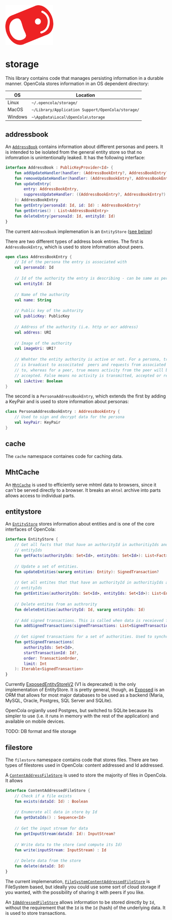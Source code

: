 <img src="../../../img/pull-tab.svg" width="150" />

# storage

This library contains code that manages persisting information in a durable manner. OpenCola stores information in an OS dependent directory:

|OS|Location|
|--|--------|
|Linux| ```~/.opencola/storage/```|
|MacOS| ```~/Library/Application Support/OpenCola/storage/```|
|Windows| ```~\AppData\Local\OpenCola\storage```|

## addressbook

An [```AddressBook```](./AddressBook.kt) contains information about different personas and peers. It is intended to be isolated from the general entity store so that no infomration is unintentionally leaked. It has the following interface:

```kotlin
interface AddressBook : PublicKeyProvider<Id> {
    fun addUpdateHandler(handler: (AddressBookEntry?, AddressBookEntry?) -> Unit)
    fun removeUpdateHandler(handler: (AddressBookEntry?, AddressBookEntry?) -> Unit)
    fun updateEntry(
        entry: AddressBookEntry,
        suppressUpdateHandler: ((AddressBookEntry?, AddressBookEntry?) -> Unit)? = null
    ): AddressBookEntry
    fun getEntry(personaId: Id, id: Id) : AddressBookEntry?
    fun getEntries() : List<AddressBookEntry>
    fun deleteEntry(personaId: Id, entityId: Id)
}
```

The current ```AddressBook``` implemenation is an ```EntityStore``` ([see below](#entitystore))

There are two different types of address book entries. The first is ```AddressBookEntry```, which is used to store information about peers.

```kotlin
open class AddressBookEntry {
    // Id of the persona the entry is associated with
    val personaId: Id

    // Id of the authority the entry is describing - can be same as personaId then describing self
    val entityId: Id

    // Name of the authority
    val name: String

    // Public key of the auhtority
    val publicKey: PublicKey

    // Address of the authority (i.e. http or ocr address)
    val address: URI

    // Image of the authority
    val imageUri: URI?

    // Whehter the entity authority is active or not. For a persona, true means activity
    // is broadcast to associtated  peers and requests from associated peers are responded 
    // to, whereas for a peer, true means activity from the peer will be requested and 
    // accepted. False means no activity is transmitted, accepted or responded to.
    val isActive: Boolean 
}
```

The second is a ```PersonaAddressBookEntry```, which extends the first by adding a KeyPair and is used to store information about personas:

```kotlin
class PersonaAddressBookEntry : AddressBookEntry {
    // Used to sign and decrypt data for the persona
    val keyPair: KeyPair
}
```

## cache

The ```cache``` namespace containes code for caching data.

## MhtCache

An [```MhtCache```](./MhtCache.kt) is used to efficiently serve mhtml data to browsers, since it can't be served directly to a browser. It breaks an ```mhtml``` archive into parts allows access to individual parts.

## entitystore

An [```EntityStore```](./src/main/kotlin/io/opencola/storage/entitystore/EntityStore.kt) stores information about entities and is one of the core interfaces of OpenCola:

```kotlin
interface EntityStore {
    // Get all facts that that have an authorityId in authoritiyIds and an entityId in
    // entityIds
    fun getFacts(authorityIds: Set<Id>, entityIds: Set<Id>): List<Fact>

    // Update a set of entities. 
    fun updateEntities(vararg entities: Entity): SignedTransaction?

    // Get all entites that that have an authorityId in authoritiyIds and an entityId in
    // entityIds
    fun getEntities(authorityIds: Set<Id>, entityIds: Set<Id>): List<Entity>

    // Delete entites from an authrority
    fun deleteEntities(authorityId: Id, vararg entityIds: Id)

    // Add signed transactions. This is called when data is receieved from a peer.
    fun addSignedTransactions(signedTransactions: List<SignedTransaction>)

    // Get signed transactions for a set of authorities. Used to synchronize data with peers
    fun getSignedTransactions(
        authorityIds: Set<Id>,
        startTransactionId: Id?,
        order: TransactionOrder,
        limit: Int
    ): Iterable<SignedTransaction>
}
```

Currently [ExposedEntityStoreV2](./src/main/kotlin/io/opencola/storage/entitystore/ExposedEntityStoreV2.kt) (V1 is deprecated) is the only implementation of EntityStore. It is pretty general, though, as [Exposed](https://github.com/JetBrains/Exposed) is an ORM that allows for most major databases to be used as a backend (Maria, MySQL, Oracle, Postgres, SQL Server and SQLite). 

OpenCola orgianlly used Postgres, but switched to SQLite because its simpler to use (i.e. it runs in memory with the rest of the application) and available on mobile devices. 

TODO: DB format and file storage

## filestore

The ```filestore``` namespace contains code that stores files. There are two types of filestores used in OpenCola: content addressed and Id addressed. 

A [```ContentAddressFileStore```](./src/main/kotlin/io/opencola/storage/filestore/ContentAddressedFileStore.kt) is used to store the majority of files in OpenCola. It allows 

```kotlin
interface ContentAddressedFileStore {
    // Check if a file exists
    fun exists(dataId: Id) : Boolean

    // Enumerate all data in store by Id
    fun getDataIds() : Sequence<Id>

    // Get the input stream for data
    fun getInputStream(dataId: Id): InputStream?

    // Write data to the store (and compute its Id)
    fun write(inputStream: InputStream) : Id

    // Delete data from the store
    fun delete(dataId: Id)
}
```

The current implemenation, [```FileSystemContentAddressedFileStore```](./src/main/kotlin/io/opencola/storage/filestore/FileSystemContentAddressedFileStore.kt) is FileSystem based, but ideally you could use some sort of cloud storage if you wanted, with the possibility of sharing it with peers if you like. 

An [```IdAddressedFileStore```](./src/main/kotlin/io/opencola/storage/filestore/IdAddressedFileStore.kt) allows information to be stored directly by ```Id```, without the requirement that the ```Id``` is the ```Id``` (hash) of the underlying data. It is used to store transactions. 


